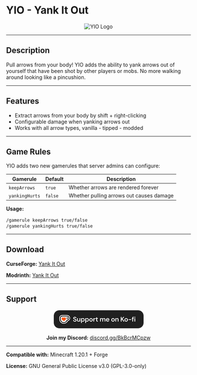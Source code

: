 # YIO - Yank It Out

<div align="center">
  <img src="logo.png" alt="YIO Logo" width="200"/>
</div>

---

## Description

Pull arrows from your body! YIO adds the ability to yank arrows out of yourself that have been shot by other players or mobs. No more walking around looking like a pincushion.

---

## Features

- Extract arrows from your body by shift + right-clicking
- Configurable damage when yanking arrows out
- Works with all arrow types, vanilla - tipped - modded

---

## Game Rules

YIO adds two new gamerules that server admins can configure:

| Gamerule | Default | Description                              |
|----------|---------|------------------------------------------|
| `keepArrows` | `true` | Whether arrows are rendered forever      |
| `yankingHurts` | `false` | Whether pulling arrows out causes damage |

**Usage:**
```
/gamerule keepArrows true/false
/gamerule yankingHurts true/false
```

---

## Download

**CurseForge:** [Yank It Out](https://www.curseforge.com/minecraft/mc-mods/yank-it-out)

**Modrinth:** [Yank It Out](https://modrinth.com/mod/yank-it-out)

---

## Support

<div align="center">
  
[![Support me on Ko-fi](kofi.png)](https://ko-fi.com/zsvan)

**Join my Discord:** [discord.gg/BkBcrMCpzw](https://discord.gg/BkBcrMCpzw)

</div>

---

**Compatible with:** Minecraft 1.20.1 + Forge

**License:** GNU General Public License v3.0 (GPL-3.0-only)
